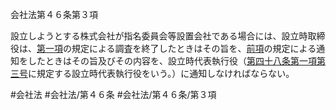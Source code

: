 会社法第４６条第３項

設立しようとする株式会社が指名委員会等設置会社である場合には、設立時取締役は、[第一項](会社法＿＿＿＿第４６条第１項)の規定による調査を終了したときはその旨を、[前項](会社法＿＿＿＿第４６条第２項)の規定による通知をしたときはその旨及びその内容を、設立時代表執行役（[第四十八条第一項第三号](会社法＿＿＿＿第４８条第１項第３号)に規定する設立時代表執行役をいう。）に通知しなければならない。

#会社法
#会社法/第４６条
#会社法/第４６条/第３項

